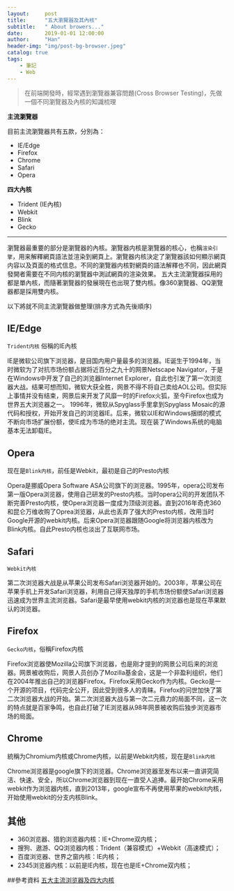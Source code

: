 ```yaml
---
layout:     post
title:      "五大瀏覽器及其內核"
subtitle:   " About browers..."
date:       2019-01-01 12:00:00
author:     "Han"
header-img: "img/post-bg-browser.jpeg"
catalog: true
tags:
    - 筆記
    - Web
---
```


> 在前端開發時，經常遇到瀏覽器兼容問題(Cross Browser Testing)，先做一個不同瀏覽器及內核的知識梳理


**主流瀏覽器**

目前主流瀏覽器共有五款，分別為：
* IE/Edge
* Firefox
* Chrome
* Safari
* Opera

**四大內核**
* Trident (IE內核)
* Webkit 
* Blink
* Gecko
---

瀏覽器最重要的部分是瀏覽器的內核。瀏覽器内核是瀏覽器的核心，也稱`渲染引擎`，用来解釋網頁語法並渲染到網頁上。瀏覽器内核決定了瀏覽器該如何顯示網頁内容以及頁面的格式信息。不同的瀏覽器内核對網頁的語法解釋也不同，因此網頁發開者需要在不同内核的瀏覽器中測試網頁的渲染效果。
五大主流瀏覽器採用的都是單內核，而隨著瀏覽器的發展現在也出現了雙内核。像360瀏覽器、QQ瀏覽器都是採用雙内核。

以下將就不同主流瀏覽器做整理(排序方式為先後順序)

## IE/Edge
`Trident内核` 俗稱的IE內核

IE是微软公司旗下浏览器，是目国内用户量最多的浏览器。IE诞生于1994年，当时微软为了对抗市场份额占据将近百分之九十的网景Netscape Navigator，于是在Windows中开发了自己的浏览器Internet Explorer，自此也引发了第一次浏览器大战。结果可想而知，微软大获全胜，网景不得不将自己卖给AOL公司。但实际上事情并没有结束，网景后来开发了风靡一时的Firefox火狐，至今Firefox也成为世界五大浏览器之一。
1996年，微软从Spyglass手里拿到Spyglass Mosaic的源代码和授权，开始开发自己的浏览器IE。后来，微软以IE和Windows捆绑的模式不断向市场扩展份额，使IE成为市场的绝对主流。现在装了Windows系统的电脑基本无法卸载IE。

## Opera
现在是`Blink内核`，前任是Webkit，最初是自己的Presto内核

Opera是挪威Opera Software ASA公司旗下的浏览器。1995年，opera公司发布第一版Opera浏览器，使用自己研发的Presto内核。当时opera公司的开发团队不断完善Presto内核，使Opera浏览器一度成为顶级浏览器。直到2016年奇虎360和昆仑万维收购了Oprea浏览器，从此也丢弃了强大的Presto内核，改用当时Google开源的webkit内核。后来Opera浏览器跟随Google将浏览器内核改为Blink内核。自此Presto内核也淡出了互联网市场。

## Safari
`Webkit內核`

第二次浏览器大战是从苹果公司发布Safari浏览器开始的。2003年，苹果公司在苹果手机上开发Safari浏览器，利用自己得天独厚的手机市场份额使Safari浏览器迅速成为世界主流浏览器。Safari是最早使用webkit内核的浏览器也是现在苹果默认的浏览器。

## Firefox
`Gecko内核`，俗稱Firefox内核

Firefox浏览器使Mozilla公司旗下浏览器，也是刚才提到的网景公司后来的浏览器。网景被收购后，网景人员创办了Mozilla基金会，这是一个非盈利组织，他们在2004年推出自己的浏览器Firefox。Firefox采用Gecko作为内核。Gecko是一个开源的项目，代码完全公开，因此受到很多人的青睐。Firefox的问世加快了第二次浏览器大战的开始。第二次浏览器大战与第一次二元鼎力的局面不同，这一次的特点就是百家争鸣，也自此打破了IE浏览器从98年网景被收购后独步浏览器市场的局面。

## Chrome
統稱为Chromium内核或Chrome内核，以前是Webkit内核，现在是`Blink内核`

Chrome浏览器是google旗下的浏览器。Chrome浏览器至发布以来一直讲究简洁、快速、安全，所以Chrome浏览器到现在一直受人追捧。最开始Chrome采用webkit作为浏览器内核，直到2013年，google宣布不再使用苹果的webkit内核，开始使用webkit的分支内核Blink。

## 其他
* 360浏览器、猎豹浏览器内核：IE+Chrome双内核；
* 搜狗、遨游、QQ浏览器内核：Trident（兼容模式）+Webkit（高速模式）；
* 百度浏览器、世界之窗内核：IE内核；
* 2345浏览器内核：以前是IE内核，现在也是IE+Chrome双内核；



##參考資料
[五大主流浏览器及四大内核](https://blog.csdn.net/yuyanjing123456789/article/details/78689595) 


